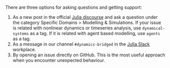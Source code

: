 There are three options for asking questions and getting support:

1. As a new post in the official [Julia discourse](https://discourse.julialang.org/) and ask a question under the category Specific Domains > Modelling & Simulations. If your issue is related with nonlinear dynamics or timeseries analysis, use `dynamical-systems` as a tag. If it is related with agent based modelling, use `agents` as a tag.
2. As a message in our channel `#dynamics-bridged` in the [Julia Slack](https://julialang.org/slack/) workplace.
3. By opening an issue directly on GitHub. This is the most useful approach when you encounter unexpected behaviour.
